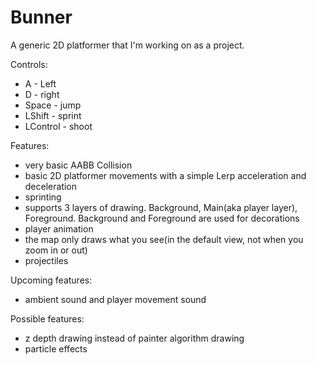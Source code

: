 # Bunner

A generic 2D platformer that I'm working on as a project.

Controls:
- A - Left
- D - right
- Space - jump
- LShift - sprint
- LControl - shoot

Features:
- very basic AABB Collision
- basic 2D platformer movements with a simple Lerp acceleration and deceleration
- sprinting
- supports 3 layers of drawing. Background, Main(aka player layer), Foreground. Background and Foreground are used for decorations
- player animation 
- the map only draws what you see(in the default view, not when you zoom in or out)
- projectiles


Upcoming features:
- ambient sound and player movement sound


Possible features:
- z depth drawing instead of painter algorithm drawing
- particle effects